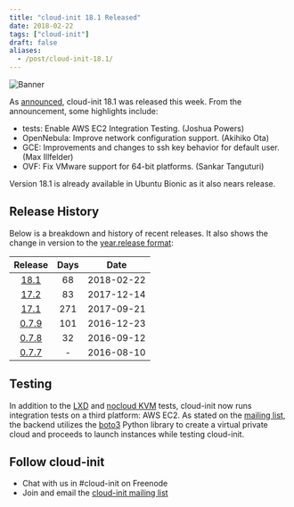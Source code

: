 ```yaml
---
title: "cloud-init 18.1 Released"
date: 2018-02-22
tags: ["cloud-init"]
draft: false
aliases:
  - /post/cloud-init-18.1/
---
```


![Banner](/img/cloud-init/cloud-init.png#center)

As [announced](https://lists.launchpad.net/cloud-init/msg00144.html), cloud-init 18.1 was released this week. From the announcement, some highlights include:

- tests: Enable AWS EC2 Integration Testing. (Joshua Powers)
- OpenNebula: Improve network configuration support. (Akihiko Ota)
- GCE: Improvements and changes to ssh key behavior for default user. (Max Illfelder)
- OVF: Fix VMware support for 64-bit platforms. (Sankar Tanguturi)

Version 18.1 is already available in Ubuntu Bionic as it also nears release.

## Release History

Below is a breakdown and history of recent releases. It also shows the change in version to the [year.release format](https://lists.launchpad.net/cloud-init/msg00097.html):

| Release | Days | Date |
|:-------:|:----:|:----:|
[18.1](https://lists.launchpad.net/cloud-init/msg00144.html) | 68  | 2018-02-22
[17.2](https://lists.launchpad.net/cloud-init/msg00117.html) | 83  | 2017-12-14
[17.1](https://lists.launchpad.net/cloud-init/msg00106.html) | 271  | 2017-09-21
[0.7.9](https://lists.launchpad.net/cloud-init/msg00057.html) | 101  |  2016-12-23
[0.7.8](https://lists.launchpad.net/cloud-init/msg00043.html) | 32  | 2016-09-12
[0.7.7](https://lists.launchpad.net/cloud-init/msg00041.html) | - | 2016-08-10

## Testing

In addition to the [LXD](https://lists.launchpad.net/cloud-init/msg00058.html) and [nocloud KVM](https://lists.launchpad.net/cloud-init/msg00101.html) tests, cloud-init now runs integration tests on a third platform: AWS EC2. As stated on the [mailing list](https://lists.launchpad.net/cloud-init/msg00125.html), the backend utilizes the [boto3](https://boto3.readthedocs.io/en/latest/) Python library to create a virtual private cloud and proceeds to launch instances while testing cloud-init.

## Follow cloud-init

- Chat with us in #cloud-init on Freenode
- Join and email the [cloud-init mailing list](https://launchpad.net/~cloud-init)
